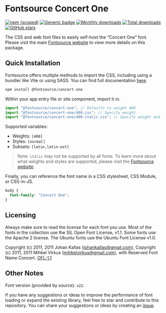 # Fontsource Concert One

[![npm (scoped)](https://img.shields.io/npm/v/@fontsource/concert-one?color=brightgreen)](https://www.npmjs.com/package/@fontsource/concert-one) [![Generic badge](https://img.shields.io/badge/fontsource-passing-brightgreen)](https://github.com/fontsource/fontsource) [![Monthly downloads](https://badgen.net/npm/dm/@fontsource/concert-one)](https://github.com/fontsource/fontsource) [![Total downloads](https://badgen.net/npm/dt/@fontsource/concert-one)](https://github.com/fontsource/fontsource) [![GitHub stars](https://img.shields.io/github/stars/fontsource/fontsource.svg?style=social&label=Star)](https://github.com/fontsource/fontsource/stargazers)

The CSS and web font files to easily self-host the “Concert One” font. Please visit the main [Fontsource website](https://fontsource.org/fonts/concert-one) to view more details on this package.

## Quick Installation

Fontsource offers multiple methods to import the CSS, including using a bundler like Vite or using SASS. You can find full documentation [here](https://fontsource.org/docs/getting-started/introduction).

```javascript
npm install @fontsource/concert-one
```

Within your app entry file or site component, import it in.

```javascript
import "@fontsource/concert-one"; // Defaults to weight 400
import "@fontsource/concert-one/400.css"; // Specify weight
import "@fontsource/concert-one/400-italic.css"; // Specify weight and style
```

Supported variables:
- Weights: `[400]`
- Styles: `[normal]`
- Subsets: `[latin,latin-ext]`

> Note: `italic` may not be supported by all fonts. To learn more about what weights and styles are supported, please visit the [Fontsource website](https://fontsource.org/fonts/concert-one).

Finally, you can reference the font name in a CSS stylesheet, CSS Module, or CSS-in-JS.

```css
body {
  font-family: "Concert One";
}
```

## Licensing
Always make sure to read the license for each font you use. Most of the fonts in the collection use the SIL Open Font License, v1.1. Some fonts use the Apache 2 license. The Ubuntu fonts use the Ubuntu Font License v1.0.

Copyright (c) 2011, 2011 Johan Kallas (johankallas@gmail.com), Copyright (c) 2011, 2011 Mihkel Virkus (mihkelvirkus@gmail.com), with Reserved Font Name Concert.
[OFL-1.1](https://openfontlicense.org)

## Other Notes
Font version (provided by source): `v22`.

If you have any suggestions or ideas to improve the performance of font loading or expand the existing library, feel free to star and contribute to this repository. You can share your suggestions or ideas by creating an [issue](https://github.com/fontsource/fontsource/issues).